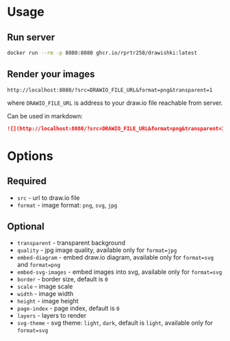 # Usage

## Run server
```bash
docker run --rm -p 8080:8080 ghcr.io/rprtr258/drawishki:latest
```

## Render your images
```url
http://localhost:8080/?src=DRAWIO_FILE_URL&format=png&transparent=1
```

where `DRAWIO_FILE_URL` is address to your draw.io file reachable from server.

Can be used in markdown:
```md
![](http://localhost:8080/?src=DRAWIO_FILE_URL&format=png&transparent=1)
```

# Options
## Required
- `src` - url to draw.io file
- `format` - image format: `png`, `svg`, `jpg`

## Optional
- `transparent` - transparent background
- `quality` - jpg image quality, available only for `format=jpg`
- `embed-diagram` - embed draw.io diagram, available only for `format=svg` and `format=png`
- `embed-svg-images` - embed images into svg, available only for `format=svg`
- `border` - border size, default is `0`
- `scale` - image scale
- `width` - image width
- `height` - image height
- `page-index` - page index, default is `0`
- `layers` - layers to render
- `svg-theme` - svg theme: `light`, `dark`, default is `light`, available only for `format=svg`

